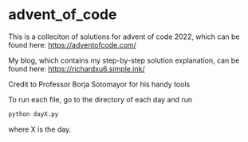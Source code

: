 # advent_of_code

This is a colleciton of solutions for advent of code 2022, which can be found here: https://adventofcode.com/

My blog, which contains my step-by-step solution explanation, can be found here: https://richardxu6.simple.ink/

Credit to Professor Borja Sotomayor for his handy tools

To run each file, go to the directory of each day and run
```python
python dayX.py
```
where X is the day.
